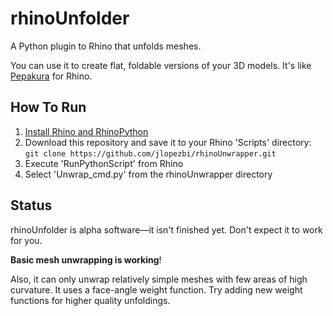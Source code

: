 rhinoUnfolder
==============

A Python plugin to Rhino that unfolds meshes.

You can use it to create flat, foldable versions of your 3D models. It's like [Pepakura](http://www.tamasoft.co.jp/pepakura-en/) for Rhino.

How To Run
----------

1. [Install Rhino and RhinoPython](http://python.rhino3d.com/content/118-Getting-Started-1-quot-Hello-Rhino-quot)
2. Download this repository and save it to your Rhino 'Scripts' directory:
  `git clone https://github.com/jlopezbi/rhinoUnwrapper.git`
3. Execute 'RunPythonScript' from Rhino
4. Select 'Unwrap_cmd.py' from the rhinoUnwrapper directory


Status
------

rhinoUnfolder is alpha software—it isn't finished yet. Don't expect it to work for you.

**Basic mesh unwrapping is working**!

Also, it can only unwrap relatively simple meshes with few areas of high curvature. It uses a face-angle weight function. Try adding new weight functions for higher quality unfoldings.
